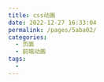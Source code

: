 ```yaml
---
title: css动画
date: 2022-12-27 16:33:04
permalink: /pages/5aba02/
categories:
  - 页面
  - 前端动画
tags:
  - 
---
```

